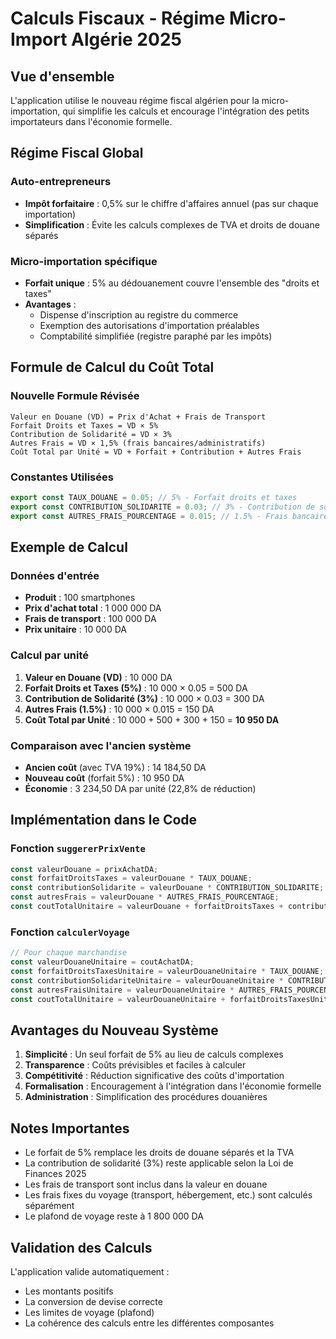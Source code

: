# Calculs Fiscaux - Régime Micro-Import Algérie 2025

## Vue d'ensemble

L'application utilise le nouveau régime fiscal algérien pour la micro-importation, qui simplifie les calculs et encourage l'intégration des petits importateurs dans l'économie formelle.

## Régime Fiscal Global

### Auto-entrepreneurs
- **Impôt forfaitaire** : 0,5% sur le chiffre d'affaires annuel (pas sur chaque importation)
- **Simplification** : Évite les calculs complexes de TVA et droits de douane séparés

### Micro-importation spécifique
- **Forfait unique** : 5% au dédouanement couvre l'ensemble des "droits et taxes"
- **Avantages** :
  - Dispense d'inscription au registre du commerce
  - Exemption des autorisations d'importation préalables
  - Comptabilité simplifiée (registre paraphé par les impôts)

## Formule de Calcul du Coût Total

### Nouvelle Formule Révisée

```
Valeur en Douane (VD) = Prix d'Achat + Frais de Transport
Forfait Droits et Taxes = VD × 5%
Contribution de Solidarité = VD × 3%
Autres Frais = VD × 1,5% (frais bancaires/administratifs)
Coût Total par Unité = VD + Forfait + Contribution + Autres Frais
```

### Constantes Utilisées

```typescript
export const TAUX_DOUANE = 0.05; // 5% - Forfait droits et taxes
export const CONTRIBUTION_SOLIDARITE = 0.03; // 3% - Contribution de solidarité
export const AUTRES_FRAIS_POURCENTAGE = 0.015; // 1.5% - Frais bancaires/administratifs
```

## Exemple de Calcul

### Données d'entrée
- **Produit** : 100 smartphones
- **Prix d'achat total** : 1 000 000 DA
- **Frais de transport** : 100 000 DA
- **Prix unitaire** : 10 000 DA

### Calcul par unité
1. **Valeur en Douane (VD)** : 10 000 DA
2. **Forfait Droits et Taxes (5%)** : 10 000 × 0.05 = 500 DA
3. **Contribution de Solidarité (3%)** : 10 000 × 0.03 = 300 DA
4. **Autres Frais (1.5%)** : 10 000 × 0.015 = 150 DA
5. **Coût Total par Unité** : 10 000 + 500 + 300 + 150 = **10 950 DA**

### Comparaison avec l'ancien système
- **Ancien coût** (avec TVA 19%) : 14 184,50 DA
- **Nouveau coût** (forfait 5%) : 10 950 DA
- **Économie** : 3 234,50 DA par unité (22,8% de réduction)

## Implémentation dans le Code

### Fonction `suggererPrixVente`
```typescript
const valeurDouane = prixAchatDA;
const forfaitDroitsTaxes = valeurDouane * TAUX_DOUANE;
const contributionSolidarite = valeurDouane * CONTRIBUTION_SOLIDARITE;
const autresFrais = valeurDouane * AUTRES_FRAIS_POURCENTAGE;
const coutTotalUnitaire = valeurDouane + forfaitDroitsTaxes + contributionSolidarite + autresFrais;
```

### Fonction `calculerVoyage`
```typescript
// Pour chaque marchandise
const valeurDouaneUnitaire = coutAchatDA;
const forfaitDroitsTaxesUnitaire = valeurDouaneUnitaire * TAUX_DOUANE;
const contributionSolidariteUnitaire = valeurDouaneUnitaire * CONTRIBUTION_SOLIDARITE;
const autresFraisUnitaire = valeurDouaneUnitaire * AUTRES_FRAIS_POURCENTAGE;
const coutTotalUnitaire = valeurDouaneUnitaire + forfaitDroitsTaxesUnitaire + contributionSolidariteUnitaire + autresFraisUnitaire;
```

## Avantages du Nouveau Système

1. **Simplicité** : Un seul forfait de 5% au lieu de calculs complexes
2. **Transparence** : Coûts prévisibles et faciles à calculer
3. **Compétitivité** : Réduction significative des coûts d'importation
4. **Formalisation** : Encouragement à l'intégration dans l'économie formelle
5. **Administration** : Simplification des procédures douanières

## Notes Importantes

- Le forfait de 5% remplace les droits de douane séparés et la TVA
- La contribution de solidarité (3%) reste applicable selon la Loi de Finances 2025
- Les frais de transport sont inclus dans la valeur en douane
- Les frais fixes du voyage (transport, hébergement, etc.) sont calculés séparément
- Le plafond de voyage reste à 1 800 000 DA

## Validation des Calculs

L'application valide automatiquement :
- Les montants positifs
- La conversion de devise correcte
- Les limites de voyage (plafond)
- La cohérence des calculs entre les différentes composantes

